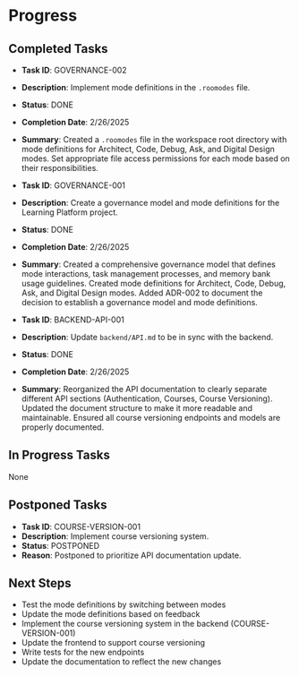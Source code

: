 # Progress

## Completed Tasks
- **Task ID**: GOVERNANCE-002
- **Description**: Implement mode definitions in the `.roomodes` file.
- **Status**: DONE
- **Completion Date**: 2/26/2025
- **Summary**: Created a `.roomodes` file in the workspace root directory with mode definitions for Architect, Code, Debug, Ask, and Digital Design modes. Set appropriate file access permissions for each mode based on their responsibilities.

- **Task ID**: GOVERNANCE-001
- **Description**: Create a governance model and mode definitions for the Learning Platform project.
- **Status**: DONE
- **Completion Date**: 2/26/2025
- **Summary**: Created a comprehensive governance model that defines mode interactions, task management processes, and memory bank usage guidelines. Created mode definitions for Architect, Code, Debug, Ask, and Digital Design modes. Added ADR-002 to document the decision to establish a governance model and mode definitions.

- **Task ID**: BACKEND-API-001
- **Description**: Update `backend/API.md` to be in sync with the backend.
- **Status**: DONE
- **Completion Date**: 2/26/2025
- **Summary**: Reorganized the API documentation to clearly separate different API sections (Authentication, Courses, Course Versioning). Updated the document structure to make it more readable and maintainable. Ensured all course versioning endpoints and models are properly documented.

## In Progress Tasks
None

## Postponed Tasks
- **Task ID**: COURSE-VERSION-001
- **Description**: Implement course versioning system.
- **Status**: POSTPONED
- **Reason**: Postponed to prioritize API documentation update.

## Next Steps
- Test the mode definitions by switching between modes
- Update the mode definitions based on feedback
- Implement the course versioning system in the backend (COURSE-VERSION-001)
- Update the frontend to support course versioning
- Write tests for the new endpoints
- Update the documentation to reflect the new changes
